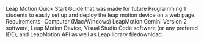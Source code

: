 Leap Motion Quick Start Guide that was made for future Programming 1 students to easily set up and deploy the leap motion device on a web page.
Requirements- Computer (Mac/Windows) LeapMotion Gemini Version 2 software, Leap Motion Device, Visual Studio Code software (or any prefered IDE), and LeapMotion API as well as Leap library filedownload.
